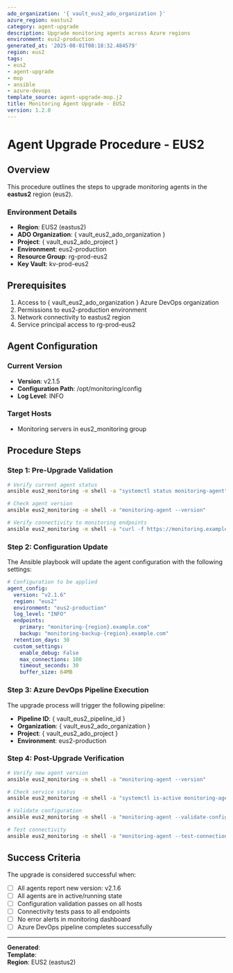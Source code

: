 ```yaml
---
ado_organization: '{ vault_eus2_ado_organization }'
azure_region: eastus2
category: agent-upgrade
description: Upgrade monitoring agents across Azure regions
environment: eus2-production
generated_at: '2025-08-01T08:18:32.484579'
region: eus2
tags:
- eus2
- agent-upgrade
- mop
- ansible
- azure-devops
template_source: agent-upgrade-mop.j2
title: Monitoring Agent Upgrade - EUS2
version: 1.2.0
---
```


# Agent Upgrade Procedure - EUS2

## Overview

This procedure outlines the steps to upgrade monitoring agents in the **eastus2** region (eus2).

### Environment Details

- **Region**: EUS2 (eastus2)
- **ADO Organization**: { vault_eus2_ado_organization }
- **Project**: { vault_eus2_ado_project }
- **Environment**: eus2-production
- **Resource Group**: rg-prod-eus2
- **Key Vault**: kv-prod-eus2

## Prerequisites

1. Access to { vault_eus2_ado_organization } Azure DevOps organization
2. Permissions to eus2-production environment
3. Network connectivity to eastus2 region
4. Service principal access to rg-prod-eus2

## Agent Configuration

### Current Version
- **Version**: v2.1.5
- **Configuration Path**: /opt/monitoring/config
- **Log Level**: INFO

### Target Hosts
- Monitoring servers in eus2_monitoring group

## Procedure Steps

### Step 1: Pre-Upgrade Validation

```bash
# Verify current agent status
ansible eus2_monitoring -m shell -a "systemctl status monitoring-agent"

# Check agent version
ansible eus2_monitoring -m shell -a "monitoring-agent --version"

# Verify connectivity to monitoring endpoints
ansible eus2_monitoring -m shell -a "curl -f https://monitoring.example.com/health"
```

### Step 2: Configuration Update

The Ansible playbook will update the agent configuration with the following settings:

```yaml
# Configuration to be applied
agent_config:
  version: "v2.1.6"
  region: "eus2"
  environment: "eus2-production"
  log_level: "INFO"
  endpoints:
    primary: "monitoring-{region}.example.com"
    backup: "monitoring-backup-{region}.example.com"
  retention_days: 30
  custom_settings:
    enable_debug: False
    max_connections: 100
    timeout_seconds: 30
    buffer_size: 64MB
```

### Step 3: Azure DevOps Pipeline Execution

The upgrade process will trigger the following pipeline:

- **Pipeline ID**: { vault_eus2_pipeline_id }
- **Organization**: { vault_eus2_ado_organization }
- **Project**: { vault_eus2_ado_project }
- **Environment**: eus2-production

### Step 4: Post-Upgrade Verification

```bash
# Verify new agent version
ansible eus2_monitoring -m shell -a "monitoring-agent --version"

# Check service status
ansible eus2_monitoring -m shell -a "systemctl is-active monitoring-agent"

# Validate configuration
ansible eus2_monitoring -m shell -a "monitoring-agent --validate-config"

# Test connectivity
ansible eus2_monitoring -m shell -a "monitoring-agent --test-connection"
```

## Success Criteria

The upgrade is considered successful when:

- [ ] All agents report new version: v2.1.6
- [ ] All agents are in active/running state
- [ ] Configuration validation passes on all hosts
- [ ] Connectivity tests pass to all endpoints
- [ ] No error alerts in monitoring dashboard
- [ ] Azure DevOps pipeline completes successfully

---

**Generated**:   
**Template**:   
**Region**: EUS2 (eastus2)